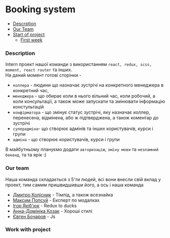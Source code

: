 # Booking system
- [Descrption](#description)
- [Our Team](#our-team)
- [Start of project](#work-with-project)
  - [First week](#перший-тиждень)

### Description

Intern проект нашої команди з використанням `react, redux, scss, moment, react router` та інших.   
На даний момент готові сторінки -
- `коллера` - людини що назначає зустрічі на конкретного менеджера в конкретний час,   
- `менеджера` - що обирає коли в нього вільний час, коли робочий, а коли консультації, а також може запускати та змінювати інформацію констультацій
- `конфірматора` - що змінує статус зустрічі, яку назначає коллер, перенесена, відмінена, або ж підтверджена, а також коментар до зустрічі
- `суперадміна`- що створює адмінів та інших користувачів, курси і групи
- `адміна` - що створює користувачів, курси і групи

В майбутньому плануємо додати `авторизацію`, `зміну мови` та `незламний бекенд`, та та ярік :)

### Our team

Наша команда складається з 5'ти людей, всі вони внесли свій вклад у проект, тим самим пришвидшивши його, а ось і наша команда

- [Дмитро Колісник](https://github.com/DmytroKolisnyk2) - Тімлід, а також всезнайка     
- [Максим Попсуй](https://github.com/MaxPopsuy)  - Експерт по модалках  
- [Ігор Якіб'юк](https://github.com/Igoryakib)   - Redux to ducks  
- [Анна-Домініка Козак](https://github.com/Anna-Dominika1) - Хороші стилі  
- [Євген Бочаров](https://github.com/Eugene-Bocharov)   - Js  


### Work with project


